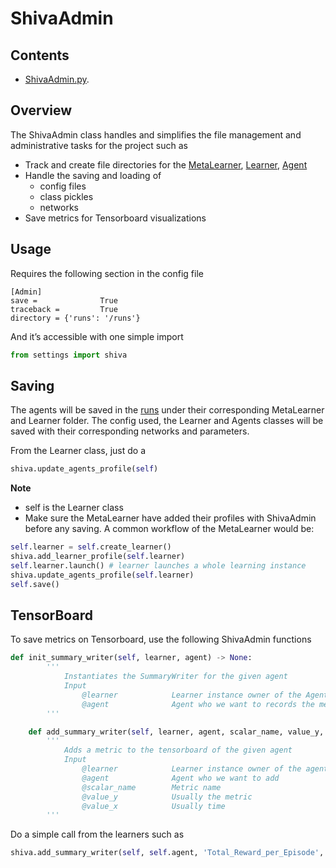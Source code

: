 # ShivaAdmin

## Contents
*   [ShivaAdmin.py](https://github.com/nflux/Control-Tasks/blob/master/shiva/shiva/Shiva.py).

## Overview

The ShivaAdmin class handles and simplifies the file management and administrative tasks for the project such as
* Track and create file directories for the [MetaLearner](https://github.com/nflux/Control-Tasks/tree/dev/shiva/shiva/metalearners), [Learner](https://github.com/nflux/Control-Tasks/tree/dev/shiva/shiva/learners), [Agent](https://github.com/nflux/Control-Tasks/tree/dev/shiva/shiva/agents)
* Handle the saving and loading of
    * config files
    * class pickles
    * networks
* Save metrics for Tensorboard visualizations

## Usage

Requires the following section in the config file

```
[Admin]
save =              True
traceback =         True
directory = {'runs': '/runs'}
```

And it’s accessible with one simple import

```python
from settings import shiva
```
## Saving

The agents will be saved in the [runs](https://github.com/nflux/Control-Tasks/tree/master/shiva/runs) under their corresponding MetaLearner and Learner folder. The config used, the Learner and Agents classes will be saved with their corresponding networks and parameters.

From the Learner class, just do a

```python
shiva.update_agents_profile(self)
```

**Note**
  - self is the Learner class
  - Make sure the MetaLearner have added their profiles with ShivaAdmin before any saving. A common workflow of the MetaLearner would be:
  
```python
self.learner = self.create_learner()
shiva.add_learner_profile(self.learner)
self.learner.launch() # learner launches a whole learning instance
shiva.update_agents_profile(self.learner)
self.save()
```

## TensorBoard

To save metrics on Tensorboard, use the following ShivaAdmin functions
```python
def init_summary_writer(self, learner, agent) -> None:
        '''
            Instantiates the SummaryWriter for the given agent
            Input
                @learner            Learner instance owner of the Agent
                @agent              Agent who we want to records the metrics
        '''
```

```python
    def add_summary_writer(self, learner, agent, scalar_name, value_y, value_x) -> None:
        '''
            Adds a metric to the tensorboard of the given agent
            Input
                @learner            Learner instance owner of the agent
                @agent              Agent who we want to add
                @scalar_name        Metric name
                @value_y            Usually the metric
                @value_x            Usually time
        '''
```

Do a simple call from the learners such as

```python
shiva.add_summary_writer(self, self.agent, 'Total_Reward_per_Episode', self.totalReward, self.ep_count)
```
